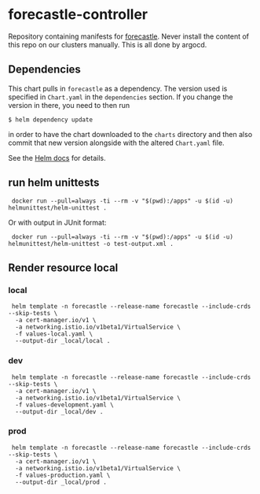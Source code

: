# forecastle-controller

Repository containing manifests for [forecastle](https://github.com/stakater/Forecastle).
Never install the content of this repo on our clusters manually. This is all done by argocd.

## Dependencies

This chart pulls in `forecastle` as a dependency. The version
used is specified in `Chart.yaml` in the `dependencies` section.
If you change the version in there, you need to then run

    $ helm dependency update

in order to have the chart downloaded to the `charts` directory
and then also commit that new version alongside with the altered
`Chart.yaml` file.

See the [Helm docs](https://helm.sh/docs/topics/charts/#chart-dependencies)
for details.

## run helm unittests

```shell
 docker run --pull=always -ti --rm -v "$(pwd):/apps" -u $(id -u) helmunittest/helm-unittest .
```

Or with output in JUnit format:

```shell
 docker run --pull=always -ti --rm -v "$(pwd):/apps" -u $(id -u) helmunittest/helm-unittest -o test-output.xml .
```

## Render resource local

### local

```
 helm template -n forecastle --release-name forecastle --include-crds --skip-tests \
  -a cert-manager.io/v1 \
  -a networking.istio.io/v1beta1/VirtualService \
  -f values-local.yaml \
  --output-dir _local/local .
```

### dev

```
 helm template -n forecastle --release-name forecastle --include-crds --skip-tests \
  -a cert-manager.io/v1 \
  -a networking.istio.io/v1beta1/VirtualService \
  -f values-development.yaml \
  --output-dir _local/dev .
```

### prod

```
 helm template -n forecastle --release-name forecastle --include-crds --skip-tests \
  -a cert-manager.io/v1 \
  -a networking.istio.io/v1beta1/VirtualService \
  -f values-production.yaml \
  --output-dir _local/prod .
```

